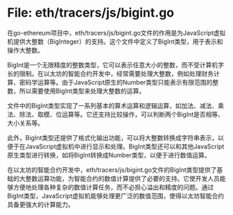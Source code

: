 # File: eth/tracers/js/bigint.go

在go-ethereum项目中，eth/tracers/js/bigint.go文件的作用是为JavaScript虚拟机提供大整数（BigInteger）的支持。这个文件中定义了BigInt类型，用于表示和操作大整数。

BigInt是一个无限精度的整数类型，它可以表示任意大小的整数，而不受计算机字长的限制。在以太坊的智能合约开发中，经常需要处理大整数，例如处理财务计算、密码学运算等。由于JavaScript原生的Number类型只能表示有限范围的整数，所以需要使用BigInt类型来处理大整数的运算。

文件中的BigInt类型实现了一系列基本的算术运算和逻辑运算，如加法、减法、乘法、除法、取模、位运算等。它还支持比较操作，可以判断两个BigInt是否相等、大小关系等。

此外，BigInt类型还提供了格式化输出功能，可以将大整数转换成字符串表示，以便于在JavaScript虚拟机中进行显示和处理。BigInt类型还可以和其他JavaScript原生类型进行转换，如将BigInt转换成Number类型，以便于进行数值运算。

在以太坊的智能合约开发中，eth/tracers/js/bigint.go文件的BigInt类型提供了基础的大整数运算功能，为智能合约的数值计算提供了必要的支持。它使开发人员能够方便地处理各种复杂的数值计算任务，而不必担心溢出和精度的问题。通过BigInt类型，JavaScript虚拟机能够处理更广泛的数值范围，使得以太坊智能合约具备更强大的计算能力。

